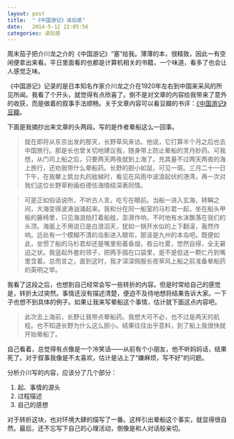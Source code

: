 ```yaml
---
layout: post
title:  "《中国游记》读后感"
date:   2014-5-12 22:05:56
categories: 读后感
---
```

周末茄子把介川龙之介的《中国游记》“塞”给我。薄薄的本，很精致，因此一有空闲便拿出来看。平日里面看的也都是计算机相关的书籍，一个味道，看多了也会让人感觉乏味。

《中国游记》记录的是日本知名作家介川龙之介在1920年左右到中国来采风的所见所闻。我看了个开头，就觉得有点欣喜了。倒不是对文章的内容给我带来了意外的收获，而是做着的叙事手法顺畅。关于文章内容可以看豆瓣的书评：[《中国游记》豆瓣](http://book.douban.com/subject/2011778/)。

下面是我摘抄出来文章的头两段。写的是作者晕船这么一回事。

> 就在即将从东京出发的那天，长野草风来访。他说，它打算半个月之后也去中国旅行。那是长也曾关切地建议我，随身带上防止晕船的灵丹妙药。可我想，从门司上船之后，只要两天两夜就到上海了。充其量不过两天两夜的海上旅行，还劝我带什么晕船药。长野的胆小如鼠，可见一斑。三月二十一日下午，在我攀上筑台丸的舷梯时，看见在风雨中波浪起伏的港湾，再一次对我们这位长野草粉画伯德怯海情结深表同情。

> 可是正如俗话说所，不听古人言，吃亏在眼前。当船一进入玄海，转瞬之间，大海变得波涛汹涌起来。我和分在同一船室的马杉君一起，坐在船头甲板的藤椅里，只见海浪拍打着船舷，澎湃作响，不时地有水沫飘落在我们的头顶。海面上不用说已是白浪滔天，犹如一锅开水似的上下翻滚，轰然作响。远处有一个模糊不清的岛影进入眼帘，那该是九州的本岛吧。既便如此，坐惯了船的马杉君却还是嘴里衔着香烟，吞云吐雾，悠然自得，全无窘迫之状。我竖起外套的领子，把两手插在口袋里，是不是低送一颗仁丹到嘴里含着。总而言之，直到这时，我才深深佩服长夜草风上船之前准备晕船药的英明之举。

我看了这段之后，也想到自己经常会写一些转折的内容。但是时常给自己的感觉是，转折太过突然。事情还没有描述清楚，便迫不及待地想将结果告诉大家。一下子也想不到具体的例子。如果让我来写晕船这个事情，估计就下面这点内容吧。

> 此次去上海前，长野让我带点晕船药。我想大可不必，也不过是两天的航程。也不知道长野为什么这么胆小。结果往往出乎意料，到了船上我很快就开始晕船了。

自己看着，总觉得有点像是一个冷笑话——从前有个小朋友，他不听妈妈话，结果死了。对于叙事我像是不太喜欢，估计是沾上了“嫌麻烦，写不好”的问题。

分析介川写的内容，应该分了几个部分：

1. 起、事情的源头
2. 过程描述
3. 自己的感想

对于转折这块，也对环境大肆的描写了一番。这样引出晕船这个事实，就显得很自然。最后，还不忘写下自己的心理活动，倒像是和人对话般亲切。

